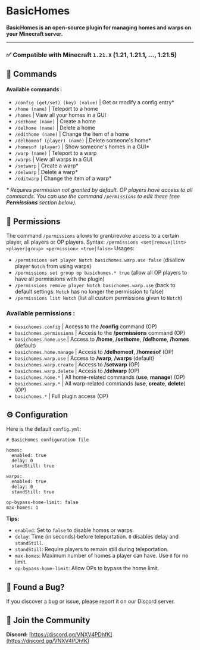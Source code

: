 # BasicHomes

**BasicHomes is an open-source plugin for managing homes and warps on your Minecraft server.**

***

### ✅ Compatible with Minecraft `1.21.X` (1.21, 1.21.1, ..., 1.21.5)

## 📜 Commands

#### Available commands :

- `/config (get/set) (key) (value)` | Get or modify a config entry*
- `/home (name)` | Teleport to a home
- `/homes` | View all your homes in a GUI
- `/sethome (name)` | Create a home
- `/delhome (name)` | Delete a home
- `/edithome (name)` | Change the item of a home
- `/delhomeof (player) (name)` | Delete someone's home*
- `/homesof (player)` | Show someone's homes in a GUI*
- `/warp (name)` | Teleport to a warp
- `/warps` | View all warps in a GUI
- `/setwarp` | Create a warp*
- `/delwarp` | Delete a warp*
- `/editwarp` | Change the item of a warp* 

_\* Requires permission not granted by default. OP players have access to all commands._
_You can use the command `/permissions` to edit these (see **Permissions** section below)._

## 🔐 Permissions

The command `/permissions` allows to grant/revoke access to a certain player, all players or OP players.
Syntax: `/permissions <set|remove|list> <player|group> <permission> <true|false>`
Usages:
- `/permissions set player Notch basichomes.warp.use false` (disallow player `Notch` from using warps)
- `/permissions set group op basichomes.* true` (allow all OP players to have all permissions with the plugin)
- `/permissions remove player Notch basichomes.warp.use` (back to default settings: `Notch` has no longer the permission to false)
- `/permissions list Notch` (list all custom permissions given to `Notch`)

### Available permissions :

- `basichomes.config` | Access to the **/config** command (OP)
- `basichomes.permissions` | Access to the **/permissions** command (OP)
- `basichomes.home.use` | Access to **/home**, **/sethome**, **/delhome**, **/homes** (default)
- `basichomes.home.manage` | Access to **/delhomeof**, **/homesof** (OP)
- `basichomes.warp.use` | Access to **/warp**, **/warps** (default)
- `basichomes.warp.create` | Access to **/setwarp** (OP)
- `basichomes.warp.delete` | Access to **/delwarp** (OP)
- `basichomes.home.*` | All home-related commands (**use**, **manage**) (OP)
- `basichomes.warp.*` | All warp-related commands (**use**, **create**, **delete**) (OP)
- `basichomes.*` | Full plugin access (OP)

## ⚙️ Configuration

Here is the default `config.yml`:

```
# BasicHomes configuration file

homes:
  enabled: true
  delay: 0
  standStill: true

warps:
  enabled: true
  delay: 0
  standStill: true

op-bypass-home-limit: false
max-homes: 1
```

**Tips:**

*   `enabled`: Set to `false` to disable homes or warps.
*   `delay`: Time (in seconds) before teleportation. `0` disables delay and `standStill`.
*   `standStill`: Require players to remain still during teleportation.
*   `max-homes`: Maximum number of homes a player can have. Use `0` for no limit.
*   `op-bypass-home-limit`: Allow OPs to bypass the home limit.


## 🐛 Found a Bug?

If you discover a bug or issue, please report it on our Discord server.

## 🔗 Join the Community

**Discord:** [https://discord.gg/VNXV4PDhfK](https://discord.gg/VNXV4PDhfK)